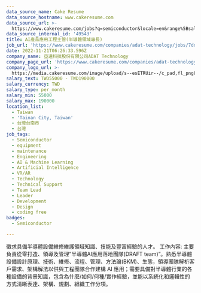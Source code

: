```yaml
---
data_source_name: Cake Resume
data_source_hostname: www.cakeresume.com
data_source_url: >-
  https://www.cakeresume.com/jobs?q=semiconductor&locale=en&range%5Bsalary_range%5D%5Bmin%5D=1000000
data_source_internal_id: '49543'
title: AI產品應用工程主管(半導體領域專長)
job_url: 'https://www.cakeresume.com/companies/adat-technology/jobs/7dd67a'
date: 2022-11-21T06:26:33.596Z
company_name: 亞達科技股份有限公司ADAT Technology
company_page_url: 'https://www.cakeresume.com/companies/adat-technology'
company_logo_url: >-
  https://media.cakeresume.com/image/upload/s--esETRUir--/c_pad,fl_png8,h_200,w_200/v1683105087/uuhockwx5ljx5pta6wjo.png
salary_text: TWD55000 - TWD190000
salary_currency: TWD
salary_type: per_month
salary_min: 55000
salary_max: 190000
location_list:
  - Taiwan
  - 'Tainan City, Taiwan'
  - 台灣台南市
  - 台灣
job_tags:
  - Semiconductor
  - equipment
  - maintenance
  - Engineering
  - AI & Machine Learning
  - Artificial Intelligence
  - VR/AR
  - Technology
  - Technical Support
  - Team Lead
  - Leader
  - Development
  - Design
  - coding free
badges:
  - Semiconductor

---
```


徵求具備半導體設備維修維護領域知識、技能及豐富經驗的人才。 工作內容: 主要負責從零打造、領導及管理”半導體AI應用落地團隊(DRAFT team)”。熟悉半導體設備設計原理、技術、維修、流程、管理、方法論(BKM)、生態，領導團隊解析客戶需求、架構解法以供與工程團隊合作建構 AI 應用；需要具備對半導體行業的各種設備的背景知識，包含為什麼/如何/何種/實作經驗，並能以系統化和邏輯性的方式清晰表達、架構、規劃、組織工作分項。